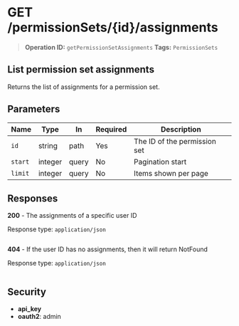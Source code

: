 # GET /permissionSets/{id}/assignments

> **Operation ID:** `getPermissionSetAssignments`
> **Tags:** `PermissionSets`

## List permission set assignments

Returns the list of assignments for a permission set.

## Parameters

| Name | Type | In | Required | Description |
|------|------|-------|----------|-------------|
| `id` | string | path | Yes | The ID of the permission set |
| `start` | integer | query | No | Pagination start |
| `limit` | integer | query | No | Items shown per page |

## Responses

**200** - The assignments of a specific user ID

Response type: `application/json`

```

```

**404** - If the user ID has no assignments, then it will return NotFound

Response type: `application/json`

```

```


## Security

- **api_key**
- **oauth2**: admin